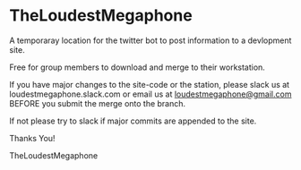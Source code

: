 # TheLoudestMegaphone
A temporaray location for the twitter bot to post information to a devlopment site.

Free for group members to download and merge to their workstation.

If you have major changes to the site-code or the station, please slack us at loudestmegaphone.slack.com or email us at loudestmegaphone@gmail.com BEFORE you submit the merge onto the branch. 

If not please try to slack if major commits are appended to the site.

Thanks You!

TheLoudestMegaphone

